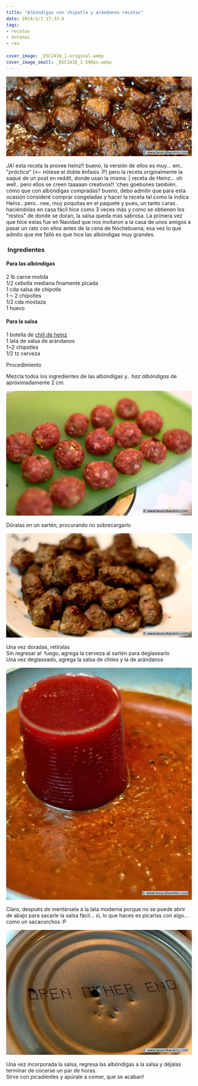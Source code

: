 ```yaml
---
title: "Albóndigas con chipotle y arándanos recetas"
date: 2014/1/1 17:33:0
tags: 
- recetas
- botanas
- res

cover_image: _DSC2416_1-original.webp
cover_image_small: _DSC2416_1-500px.webp
---
```

[![](_DSC2416_1-800px.webp)](_DSC2416_1-800px.webp)

  

JA! esta receta la provee heinz!! bueno, la versión de ellos es muy... em.. "_práctica_" (<-- nótese el doble énfasis :P) pero la receta originalmente la saqué de un post en reddit, donde usan la misma :| receta de Heinz... oh well.. pero ellos se creen taaaaan creativos!! 'ches goebones también.. cómo que con albóndigas compradas? bueno, debo admitir que para esta ocasión consideré comprar congeladas y hacer la receta tal como la indica Heinz.. pero.. nee, muy poquitas en el paquete y pues, un tanto caras.. haciéndolas en casa fácil hice como 3 veces más y como se obtienen los "restos" de donde se doran, la salsa queda más sabrosa. La primera vez que hice estas fue en Navidad que nos invitaron a la casa de unos amigos a pasar un rato con ellos antes de la cena de Nochebuena; esa vez lo que admito que me falló es que hice las albóndigas muy grandes.

###  Ingredientes

#### Para las albóndigas

2 lb carne molida  
1/2 cebolla mediana finamente picada  
1 cda salsa de chipotle  
1 ~ 2 chipotles  
1/2 cda mostaza  
1 huevo  

#### Para la salsa

1 botella de [chili de heinz](dcs-809b_1z-original.webp)  
1 lata de salsa de arándanos  
1~2 chipotles  
1/2 tz cerveza  
  
Procedimiento  
  
Mezcla todos los ingredientes de las albóndigas y.. _haz albóndigas_ de apróximadamente 2 cm.  
  

[![](_DSC2410_1-800px.webp)](_DSC2410_1-800px.webp)

Dóralas en un sartén, procurando no sobrecargarlo  

[![](_DSC2412_1-800px.webp)](_DSC2412_1-800px.webp)

Una vez doradas, retíralas  
Sin regresar al  fuego, agrega la cerveza al sartén para deglasearlo  
Una vez deglaseado, agrega la salsa de chiles y la de arándanos  

[![](_DSC2413_1-800px.webp)](_DSC2413_1-800px.webp)

Claro, después de mentársela a la lata moderna porque no se puede abrir de abajo para sacarle la salsa fácil... si, lo que haces es picarlas con algo... como un sacacorchos :P  

[![](_DSC2414_1-800px.webp)](_DSC2414_1-800px.webp)

Una vez incorporada la salsa, regresa las albóndigas a la salsa y déjalas terminar de cocerse un par de horas.  
Sirve con picadientes y apúrale a comer, que se acaban!
